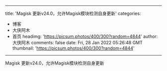 
---
title: 'Magisk 更新v24.0，允许Magisk模块检测自身更新'
categories: 
 - 博客
 - 大侠阿木
 - 首页
headimg: 'https://picsum.photos/400/300?random=4844'
author: 大侠阿木
comments: false
date: Fri, 28 Jan 2022 05:26:48 GMT
thumbnail: 'https://picsum.photos/400/300?random=4844'
---

<div>   
Magisk 更新v24.0，允许Magisk模块检测自身更新  
</div>
            